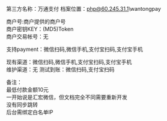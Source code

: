 第三方名称：万通支付 
档案位置：php@60.245.31.1\wantongpay  
 
商户号:商户提供的商户号  
商户密钥KEY：(MD5)Token  
商户交易帐号：无  
 
支持payment：微信扫码,微信手机,支付宝扫码,支付宝手机  
 
现有渠道：微信扫码,微信手机,支付宝扫码,支付宝手机  
维护渠道：无 
测试到账：微信扫码,支付宝扫码  
 
备注：  
最低付款金额10元  
一开始说是汇宏微信，但文档完全不同需要重新开发  
没有同步跳转  
后台需绑定白名单IP  
